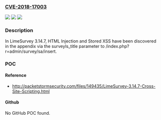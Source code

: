 ### [CVE-2018-17003](https://cve.mitre.org/cgi-bin/cvename.cgi?name=CVE-2018-17003)
![](https://img.shields.io/static/v1?label=Product&message=n%2Fa&color=blue)
![](https://img.shields.io/static/v1?label=Version&message=n%2Fa&color=blue)
![](https://img.shields.io/static/v1?label=Vulnerability&message=n%2Fa&color=brighgreen)

### Description

In LimeSurvey 3.14.7, HTML Injection and Stored XSS have been discovered in the appendix via the surveyls_title parameter to /index.php?r=admin/survey/sa/insert.

### POC

#### Reference
- http://packetstormsecurity.com/files/149435/LimeSurvey-3.14.7-Cross-Site-Scripting.html

#### Github
No GitHub POC found.

